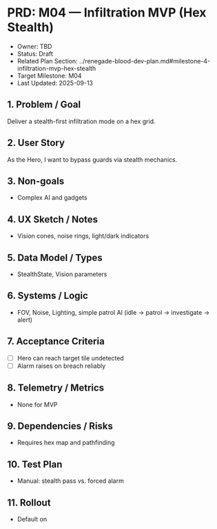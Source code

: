# PRD: M04 — Infiltration MVP (Hex Stealth)

- Owner: TBD
- Status: Draft
- Related Plan Section: ../renegade-blood-dev-plan.md#milestone-4-infiltration-mvp-hex-stealth
- Target Milestone: M04
- Last Updated: 2025-09-13

## 1. Problem / Goal

Deliver a stealth-first infiltration mode on a hex grid.

## 2. User Story

As the Hero, I want to bypass guards via stealth mechanics.

## 3. Non-goals

- Complex AI and gadgets

## 4. UX Sketch / Notes

- Vision cones, noise rings, light/dark indicators

## 5. Data Model / Types

- StealthState, Vision parameters

## 6. Systems / Logic

- FOV, Noise, Lighting, simple patrol AI (idle → patrol → investigate → alert)

## 7. Acceptance Criteria

- [ ] Hero can reach target tile undetected
- [ ] Alarm raises on breach reliably

## 8. Telemetry / Metrics

- None for MVP

## 9. Dependencies / Risks

- Requires hex map and pathfinding

## 10. Test Plan

- Manual: stealth pass vs. forced alarm

## 11. Rollout

- Default on
